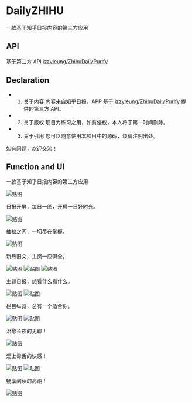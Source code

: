 # DailyZHIHU

一款基于知乎日报内容的第三方应用

## API
基于第三方 API [izzyleung/ZhihuDailyPurify][0]

## Declaration
- 1. 关于内容
内容来自知乎日报，APP 基于 [izzyleung/ZhihuDailyPurify][0] 提供的第三方 API。

- 2. 关于版权
项目为练习之用，如有侵权，本人将于第一时间删除。

- 3. 关于引用
您可以随意使用本项目中的源码，烦请注明出处。

如有问题，欢迎交流！

## Function and UI
一款基于知乎日报内容的第三方应用

![贴图][1]

日报开屏，每日一图，开启一日好时光。

![贴图][2]

抽拉之间，一切尽在掌握。

![贴图][3]

新热旧文，主页一应俱全。

![贴图][4]
![贴图][5]
![贴图][6]

主题日报，想看什么看什么。

![贴图][7]
![贴图][8]

栏目纵览，总有一个适合你。

![贴图][9]
![贴图][10]

治愈长夜的无聊！

![贴图][11]

爱上毒舌的快感！

![贴图][12]
![贴图][13]

畅享阅读的高潮！

![贴图][14]

[0]: https://github.com/izzyleung/ZhihuDailyPurify/wiki/%E7%9F%A5%E4%B9%8E%E6%97%A5%E6%8A%A5-API-%E5%88%86%E6%9E%90
[1]: https://github.com/neilleecn/DailyZHIHU/blob/master/screenshot/v0.2.x/01.png
[2]: https://github.com/neilleecn/DailyZHIHU/blob/master/screenshot/v0.2.x/02.png
[3]: https://github.com/neilleecn/DailyZHIHU/blob/master/screenshot/v0.2.x/03.png
[4]: https://github.com/neilleecn/DailyZHIHU/blob/master/screenshot/v0.2.x/04.png
[5]: https://github.com/neilleecn/DailyZHIHU/blob/master/screenshot/v0.2.x/05.png
[6]: https://github.com/neilleecn/DailyZHIHU/blob/master/screenshot/v0.2.x/06.png
[7]: https://github.com/neilleecn/DailyZHIHU/blob/master/screenshot/v0.2.x/07.png
[8]: https://github.com/neilleecn/DailyZHIHU/blob/master/screenshot/v0.2.x/08.png
[9]: https://github.com/neilleecn/DailyZHIHU/blob/master/screenshot/v0.2.x/09.png
[10]: https://github.com/neilleecn/DailyZHIHU/blob/master/screenshot/v0.2.x/10.png
[11]: https://github.com/neilleecn/DailyZHIHU/blob/master/screenshot/v0.2.x/11.png
[12]: https://github.com/neilleecn/DailyZHIHU/blob/master/screenshot/v0.2.x/12.png
[13]: https://github.com/neilleecn/DailyZHIHU/blob/master/screenshot/v0.2.x/13.png
[14]: https://github.com/neilleecn/DailyZHIHU/blob/master/screenshot/v0.2.x/14.png
